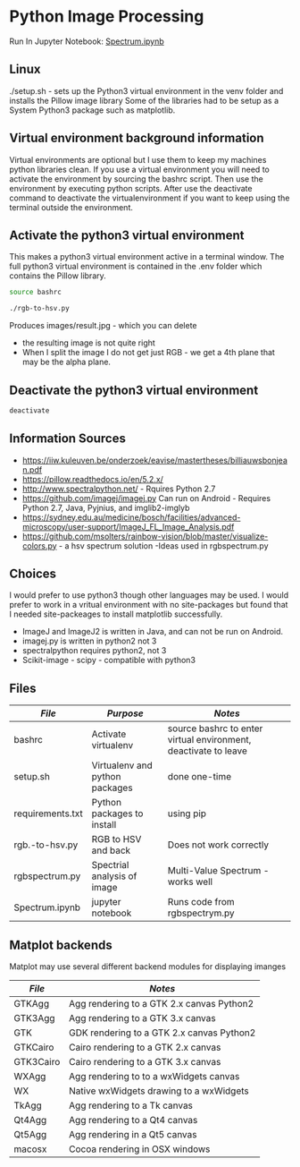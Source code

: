 # Python Image Processing

Run In Jupyter Notebook: [Spectrum.ipynb](https://mybinder.org/v2/gh/spopp/image-transform/master?filepath=Spectrum.ipynb)


## Linux 

./setup.sh - sets up the Python3 virtual environment in the venv folder and installs the Pillow image library
Some of the libraries had to be setup as a System Python3 package such as matplotlib.


## Virtual environment background information

Virtual environments are optional but I use them to keep my machines python libraries clean. If you use a virtual environment you will need to activate the environment by sourcing the bashrc script. Then use the environment by executing python scripts.  After use the deactivate command to deactivate the virtualenvironment if you want to keep using the terminal outside the environment.

## Activate the python3 virtual environment

This makes a python3 virtual environment active in a terminal window.
The full python3 virtual environment is contained in the .env folder which contains the Pillow library.

```bash
source bashrc

./rgb-to-hsv.py
```

Produces images/result.jpg - which you can delete

* the resulting image is not quite right
* When I split the image I do not get just RGB - we get a 4th plane that may be the alpha plane.

## Deactivate the python3 virtual environment

```bash
deactivate
```

## Information Sources

* https://iiw.kuleuven.be/onderzoek/eavise/mastertheses/billiauwsbonjean.pdf
* https://pillow.readthedocs.io/en/5.2.x/
* http://www.spectralpython.net/ - Rquires Python 2.7
* https://github.com/imagej/imagej.py Can run on Android - Requires Python 2.7, Java, Pyjnius, and imglib2-imglyb
* https://sydney.edu.au/medicine/bosch/facilities/advanced-microscopy/user-support/ImageJ_FL_Image_Analysis.pdf
* https://github.com/msolters/rainbow-vision/blob/master/visualize-colors.py - a hsv spectrum solution -Ideas used in rgbspectrum.py


## Choices

I would prefer to use python3 though other languages may be used. I would prefer to work in a vritual environment with no site-packages but found that I needed site-packeages to install matplotlib successfully.

* ImageJ and ImageJ2 is written in Java, and can not be run on Android.  
* imagej.py is written in python2 not 3
* spectralpython requires python2, not 3
* Scikit-image - scipy - compatible with python3



## Files

|  *File*               | *Purpose*             | *Notes*                       |
|-----------------------|-----------------------|-------------------------------|
| bashrc                | Activate virtualenv   | source bashrc to enter virtual environment, deactivate to leave |
| setup.sh              | Virtualenv and python packages | done one-time |
| requirements.txt      | Python packages to install | using pip |
| rgb.-to-hsv.py        | RGB to HSV and back   | Does not work correctly |
| rgbspectrum.py        | Spectrial analysis of image | Multi-Value Spectrum - works well |
| Spectrum.ipynb        | jupyter notebook      | Runs code from rgbspectrym.py |


## Matplot backends

Matplot may use several different backend modules for displaying imanges

|  *File*   | *Notes*                                   |
|-----------|-------------------------------------------|
| GTKAgg    | Agg rendering to a GTK 2.x canvas Python2 |
| GTK3Agg   | Agg rendering to a GTK 3.x canvas         |
| GTK       | GDK rendering to a GTK 2.x canvas Python2 |
| GTKCairo  | Cairo rendering to a GTK 2.x canvas       |
| GTK3Cairo | Cairo rendering to a GTK 3.x canvas       |
| WXAgg     | Agg rendering to to a wxWidgets canvas    |
| WX        | Native wxWidgets drawing to a wxWidgets   |
| TkAgg     | Agg rendering to a Tk canvas              |
| Qt4Agg    | Agg rendering to a Qt4 canvas             |
| Qt5Agg    | Agg rendering in a Qt5 canvas             |
| macosx    | Cocoa rendering in OSX windows            |
